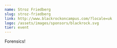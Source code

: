 ```yaml
---
name: Stroz Friedberg
slug: stroz-friedberg
link: http://www.blackrockoncampus.com/?locale=uk
logo: /assets/images/sponsors/blackrock.svg
tier: event
---
```


Forensics!
